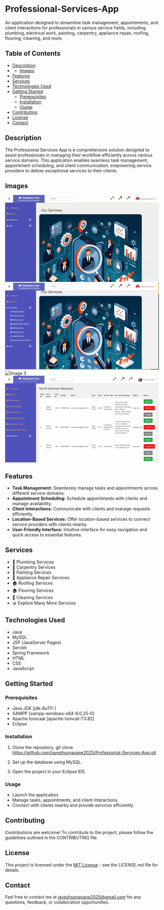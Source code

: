 # Professional-Services-App

An application designed to streamline task management, appointments, and client interactions for professionals in various service fields, including plumbing, electrical work, painting, carpentry, appliance repair, roofing, flooring, cleaning, and more.

## Table of Contents

- [Description](#description)
- - [Images](#images)
- [Features](#features)
- [Services](#services)
- [Technologies Used](#technologies-used)
- [Getting Started](#getting-started)
  - [Prerequisites](#prerequisites)
  - [Installation](#installation)
  - [Usage](#usage)
- [Contributing](#contributing)
- [License](#license)
- [Contact](#contact)

## Description

The Professional Services App is a comprehensive solution designed to assist professionals in managing their workflow efficiently across various service domains. This application enables seamless task management, appointment scheduling, and client communication, empowering service providers to deliver exceptional services to their clients.
## Images

![Video](Images/Serviceprovider-ezgif.com-video-to-gif-converter.gif)
![Image 2](Images/home.png)
![Image 3](Images/geoloc.png)
![Image 4](Images/allrequest.png)

## Features

- **Task Management:** Seamlessly manage tasks and appointments across different service domains.
- **Appointment Scheduling:** Schedule appointments with clients and manage availability.
- **Client Interactions:** Communicate with clients and manage requests efficiently.
- **Location-Based Services:** Offer location-based services to connect service providers with clients nearby.
- **User-Friendly Interface:** Intuitive interface for easy navigation and quick access to essential features.

## Services

- 🔧 Plumbing Services
- 🔌 Carpentry Services
- 🎨 Painting Services
- 🔧 Appliance Repair Services
- 🏠 Roofing Services
- 🏠 Flooring Services
- 🧹 Cleaning Services
- 📊 Explore Many More Services

## Technologies Used

- Java
- MySQL
- JSP (JavaServer Pages)
- Servlet
- Spring Framework
- HTML
- CSS
- JavaScript

## Getting Started

### Prerequisites

- Java JDK [jdk-8u111-]
- XAMPP [xampp-windows-x64-8.0.25-0]
- Apache tomcaat [apache-tomcat-7.0.82]
- Eclipse


### Installation

1. Clone the repository.
git clone https://github.com/jayeshsonavane2025/Professional-Services-App.git

2. Set up the database using MySQL.

3. Open the project in your Eclipse IDE.

### Usage

- Launch the application.
- Manage tasks, appointments, and client interactions.
- Connect with clients nearby and provide services efficiently.

## Contributing

Contributions are welcome! To contribute to the project, please follow the guidelines outlined in the CONTRIBUTING file.

## License

This project is licensed under the [MIT License](LICENSE.md) - see the LICENSE.md file for details.

## Contact

Feel free to contact me at jayeshsonavane2025@gmail.com for any questions, feedback, or collaboration opportunities.
